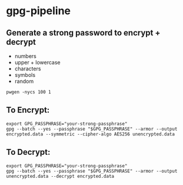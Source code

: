 # gpg-pipeline

## Generate a strong password to encrypt + decrypt
- numbers
- upper + lowercase
- characters
- symbols
- random
```
pwgen -nycs 100 1
```

## To Encrypt:
```
export GPG_PASSPHRASE="your-strong-passphrase"
gpg --batch --yes --passphrase "$GPG_PASSPHRASE" --armor --output encrypted.data --symmetric --cipher-algo AES256 unencrypted.data
```

## To Decrypt:
```
export GPG_PASSPHRASE="your-strong-passphrase"
gpg --batch --yes --passphrase "$GPG_PASSPHRASE" --armor --output unencrypted.data --decrypt encrypted.data
```
